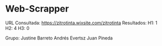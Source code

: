 # Web-Scrapper

URL Consultada: https://zitrotinta.wixsite.com/zitrotinta
Resultados: 
H1: 1
H2: 4
H3: 0

Grupo:
Justine Barreto
Andrés Evertsz
Juan Pineda
